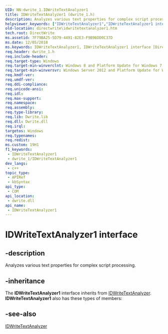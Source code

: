 ```yaml
---
UID: NN:dwrite_1.IDWriteTextAnalyzer1
title: IDWriteTextAnalyzer1 (dwrite_1.h)
description: Analyzes various text properties for complex script processing.
helpviewer_keywords: ["IDWriteTextAnalyzer1","IDWriteTextAnalyzer1 interface [Direct Write]","IDWriteTextAnalyzer1 interface [Direct Write]","described","directwrite.idwritetextanalyzer1","dwrite_1/IDWriteTextAnalyzer1"]
old-location: directwrite\idwritetextanalyzer1.htm
tech.root: DirectWrite
ms.assetid: 7F79BA25-5D79-4491-82E3-F9B96DD0C37D
ms.date: 12/05/2018
ms.keywords: IDWriteTextAnalyzer1, IDWriteTextAnalyzer1 interface [Direct Write], IDWriteTextAnalyzer1 interface [Direct Write],described, directwrite.idwritetextanalyzer1, dwrite_1/IDWriteTextAnalyzer1
req.header: dwrite_1.h
req.include-header: 
req.target-type: Windows
req.target-min-winverclnt: Windows 8 and Platform Update for Windows 7 [desktop apps \| UWP apps]
req.target-min-winversvr: Windows Server 2012 and Platform Update for Windows Server 2008 R2 [desktop apps \| UWP apps]
req.kmdf-ver: 
req.umdf-ver: 
req.ddi-compliance: 
req.unicode-ansi: 
req.idl: 
req.max-support: 
req.namespace: 
req.assembly: 
req.type-library: 
req.lib: Dwrite.lib
req.dll: Dwrite.dll
req.irql: 
targetos: Windows
req.typenames: 
req.redist: 
ms.custom: 19H1
f1_keywords:
 - IDWriteTextAnalyzer1
 - dwrite_1/IDWriteTextAnalyzer1
dev_langs:
 - c++
topic_type:
 - APIRef
 - kbSyntax
api_type:
 - COM
api_location:
 - dwrite.dll
api_name:
 - IDWriteTextAnalyzer1
---
```


# IDWriteTextAnalyzer1 interface


## -description

Analyzes various text properties for complex script processing.

## -inheritance

The <b>IDWriteTextAnalyzer1</b> interface inherits from <a href="/windows/win32/api/dwrite/nn-dwrite-idwritetextanalyzer">IDWriteTextAnalyzer</a>. <b>IDWriteTextAnalyzer1</b> also has these types of members:

## -see-also

<a href="/windows/win32/api/dwrite/nn-dwrite-idwritetextanalyzer">IDWriteTextAnalyzer</a>

